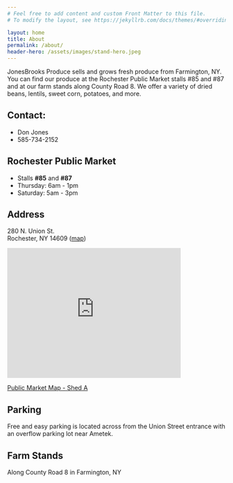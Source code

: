 ```yaml
---
# Feel free to add content and custom Front Matter to this file.
# To modify the layout, see https://jekyllrb.com/docs/themes/#overriding-theme-defaults

layout: home
title: About
permalink: /about/
header-hero: /assets/images/stand-hero.jpeg
---
```


JonesBrooks Produce sells and grows fresh produce from Farmington, NY. You can find our produce at the Rochester Public Market stalls #85 and #87 and at our farm stands along County Road 8. We offer a variety of dried beans, lentils, sweet corn, potatoes, and more.

## Contact: 

* Don Jones
* 585-734-2152

## Rochester Public Market
* Stalls **#85** and **#87**
* Thursday: 6am - 1pm
* Saturday: 5am - 3pm

## Address
280 N. Union St.\
Rochester, NY 14609 ([map](https://goo.gl/maps/Pve2LGCskuhn6utL6)) 

<iframe src="https://www.google.com/maps/embed?pb=!1m18!1m12!1m3!1d858.7105333483892!2d-77.589817616354!3d43.16507116408407!2m3!1f0!2f0!3f0!3m2!1i1024!2i768!4f13.1!3m3!1m2!1s0x0%3A0x76a86a935b147f4e!2sCity%20of%20Rochester%20Public%20Market!5e0!3m2!1sen!2sus!4v1615177314982!5m2!1sen!2sus" width="400" height="300" style="border:0;" allowfullscreen="" loading="lazy"></iframe>

[Public Market Map - Shed A](https://www.cityofrochester.gov/WorkArea/DownloadAsset.aspx?id=21474836969)

## Parking

Free and easy parking is located across from the Union Street entrance with an overflow parking lot near Ametek.

## Farm Stands
Along County Road 8 in Farmington, NY